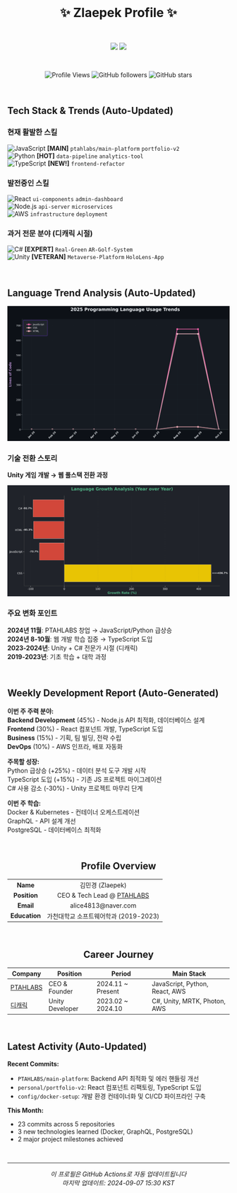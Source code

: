 <div align="center">
<br>

<h1 align="center">✨ Zlaepek Profile ✨</h1>

<br>

<!-- GitHub 통계 - 높이 맞춤 -->
<p align="center">
  <img height=200 src="https://github-readme-stats.vercel.app/api?username=zlaepek&show_icons=true&count_private=true&include_all_commits=true&theme=material-palenight&hide_border=true&bg_color=20232a&icon_color=E3E3E3A8&text_color=fff&title_color=52b788" />
  <img height=200 src="https://github-readme-activity-graph.vercel.app/graph?username=zlaepek&theme=react-dark&bg_color=20232a&hide_border=true&line=b7e4c7&color=52b788&area=true&height=200&custom_title=Contribution%20Activity"/>
</p>

<br>

<!-- 현재 상태 -->
<div align="center">

![Profile Views](https://komarev.com/ghpvc/?username=zlaepek&color=52b788&style=flat-square)
![GitHub followers](https://img.shields.io/github/followers/zlaepek?color=52b788&style=flat-square)
![GitHub stars](https://img.shields.io/github/stars/zlaepek?color=52b788&style=flat-square)

</div>

<br>

</div>

<!-- 자동 업데이트 섹션들 -->

## Tech Stack & Trends (Auto-Updated)

<!-- SKILL_START -->
### 현재 활발한 스킬
![JavaScript](https://img.shields.io/badge/JavaScript-Lv.85-F7DF1E?style=for-the-badge&logo=javascript&logoColor=black) **[MAIN]** `ptahlabs/main-platform` `portfolio-v2`  
![Python](https://img.shields.io/badge/Python-Lv.72-3776AB?style=for-the-badge&logo=python&logoColor=white) **[HOT]** `data-pipeline` `analytics-tool`  
![TypeScript](https://img.shields.io/badge/TypeScript-Lv.65-3178C6?style=for-the-badge&logo=typescript&logoColor=white) **[NEW!]** `frontend-refactor`  

### 발전중인 스킬
![React](https://img.shields.io/badge/React-Lv.78-61DAFB?style=for-the-badge&logo=react&logoColor=black) `ui-components` `admin-dashboard`  
![Node.js](https://img.shields.io/badge/Node.js-Lv.70-339933?style=for-the-badge&logo=node.js&logoColor=white) `api-server` `microservices`  
![AWS](https://img.shields.io/badge/AWS-Lv.68-232F3E?style=for-the-badge&logo=amazon-aws&logoColor=white) `infrastructure` `deployment`  

### 과거 전문 분야 (디캐릭 시절)
![C#](https://img.shields.io/badge/C%23-Lv.80-239120?style=for-the-badge&logo=c-sharp&logoColor=white) **[EXPERT]** `Real-Green` `AR-Golf-System`  
![Unity](https://img.shields.io/badge/Unity-Lv.85-000000?style=for-the-badge&logo=unity&logoColor=white) **[VETERAN]** `Metaverse-Platform` `HoloLens-App`  
<!-- SKILL_END -->

<br>

## Language Trend Analysis (Auto-Updated)

<!-- TREND_CHART -->
![Language Trends](./assets/language_trend_chart.png)
<!-- /TREND_CHART -->

### 기술 전환 스토리
**Unity 게임 개발 → 웹 풀스택 전환 과정**

<!-- GROWTH_CHART -->
![Growth Chart](./assets/language_growth_chart.png)  
<!-- /GROWTH_CHART -->

### 주요 변화 포인트
**2024년 11월**: PTAHLABS 창업 → JavaScript/Python 급상승  
**2024년 8-10월**: 웹 개발 학습 집중 → TypeScript 도입  
**2023-2024년**: Unity + C# 전문가 시절 (디캐릭)  
**2019-2023년**: 기초 학습 + 대학 과정

<br>

## Weekly Development Report (Auto-Generated)

<!-- WEEKLY_START -->
**이번 주 주력 분야:**  
**Backend Development** (45%) - Node.js API 최적화, 데이터베이스 설계  
**Frontend** (30%) - React 컴포넌트 개발, TypeScript 도입  
**Business** (15%) - 기획, 팀 빌딩, 전략 수립  
**DevOps** (10%) - AWS 인프라, 배포 자동화  

**주목할 성장:**  
Python 급상승 (+25%) - 데이터 분석 도구 개발 시작  
TypeScript 도입 (+15%) - 기존 JS 프로젝트 마이그레이션  
C# 사용 감소 (-30%) - Unity 프로젝트 마무리 단계  

**이번 주 학습:**  
Docker & Kubernetes - 컨테이너 오케스트레이션  
GraphQL - API 설계 개선  
PostgreSQL - 데이터베이스 최적화  
<!-- WEEKLY_END -->

<br>

<div align="center">

## Profile Overview

<table>
  <tr>
    <td align="center"><strong>Name</strong></td>
    <td align="center">김민경 (Zlaepek)</td>
  </tr>
  <tr>
    <td align="center"><strong>Position</strong></td>
    <td align="center">CEO & Tech Lead @ <a href="https://ptahlabs.co.kr/">PTAHLABS</a></td>
  </tr>
  <tr>
    <td align="center"><strong>Email</strong></td>
    <td align="center">alice4813@naver.com</td>
  </tr>
  <tr>
    <td align="center"><strong>Education</strong></td>
    <td align="center">가천대학교 소프트웨어학과 (2019-2023)</td>
  </tr>
</table>

<br>

## Career Journey

<table>
  <thead>
    <tr>
      <th>Company</th>
      <th>Position</th>
      <th>Period</th>
      <th>Main Stack</th>
    </tr>
  </thead>
  <tbody>
    <tr>
      <td><a href="https://ptahlabs.co.kr/">PTAHLABS</a></td>
      <td>CEO & Founder</td>
      <td>2024.11 ~ Present</td>
      <td>JavaScript, Python, React, AWS</td>
    </tr>
    <tr>
      <td><a href="https://www.dcarrick.co.kr/">디캐릭</a></td>
      <td>Unity Developer</td>
      <td>2023.02 ~ 2024.10</td>
      <td>C#, Unity, MRTK, Photon, AWS</td>
    </tr>
  </tbody>
</table>

</div>

<br>

## Latest Activity (Auto-Updated)

<!-- ACTIVITY_START -->
**Recent Commits:**  
- `PTAHLABS/main-platform`: Backend API 최적화 및 에러 핸들링 개선  
- `personal/portfolio-v2`: React 컴포넌트 리팩토링, TypeScript 도입  
- `config/docker-setup`: 개발 환경 컨테이너화 및 CI/CD 파이프라인 구축  

**This Month:**  
- 23 commits across 5 repositories  
- 3 new technologies learned (Docker, GraphQL, PostgreSQL)  
- 2 major project milestones achieved  
<!-- ACTIVITY_END -->

<br>

---

<div align="center">

*이 프로필은 GitHub Actions로 자동 업데이트됩니다*  
*마지막 업데이트: <!-- UPDATE_TIME -->2024-09-07 15:30 KST<!-- /UPDATE_TIME -->*

</div>